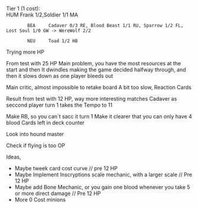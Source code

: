 
Tier 1 (1 cost):     
            HUM     Frank 1/2,Soldier 1/1 MA
            
            BEA     Cadaver 0/3 RE, Blood Beast 1/1 RU, Sparrow 1/2 FL, Lost Soul 1/0 GW -> WereWolf 2/2
            
            NEU     Toad 1/2 HB



Trying more HP



From test with 25 HP
Main problem, you have the most resources at the start and then It dwindles making the game decided halfway through, and then it slows down as one player bleeds out

Main critic, almost impossible to retake board
A bit too slow, 
Reaction Cards

Result from test with 12 HP, 
way more interesting matches
Cadaver as seccond player turn 1 takes the Tempo to 11

Make RB, so you can´t sacc it turn 1
Make it clearer that you can only have 4 blood
Cards left in deck counter

Look into hound master

Check if flying is too OP

Ideas, 
- Maybe tweek card cost curve                                                               // pre 12 HP
- Maybe Implement Inscryptions scale mechanic, with a larger scale                          // Pre 12 HP
- Maybe add Bone Mechanic, or you gain one blood whenever you take 5 or more direct damage  // Pre 12 HP
- More 0 Cost minions                                       